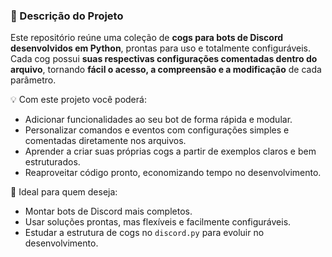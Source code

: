 ### 📖 Descrição do Projeto

Este repositório reúne uma coleção de **cogs para bots de Discord desenvolvidos em Python**, prontas para uso e totalmente configuráveis. Cada cog possui **suas respectivas configurações comentadas dentro do arquivo**, tornando **fácil o acesso, a compreensão e a modificação** de cada parâmetro.  

💡 Com este projeto você poderá:

* Adicionar funcionalidades ao seu bot de forma rápida e modular.  
* Personalizar comandos e eventos com configurações simples e comentadas diretamente nos arquivos.  
* Aprender a criar suas próprias cogs a partir de exemplos claros e bem estruturados.  
* Reaproveitar código pronto, economizando tempo no desenvolvimento.  

🚀 Ideal para quem deseja:

* Montar bots de Discord mais completos.  
* Usar soluções prontas, mas flexíveis e facilmente configuráveis.  
* Estudar a estrutura de cogs no `discord.py` para evoluir no desenvolvimento.
